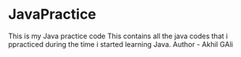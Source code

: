 # JavaPractice
This is my Java practice code 
This contains all the java codes that i ppracticed during the time i started learning Java.
Author - Akhil GAli
